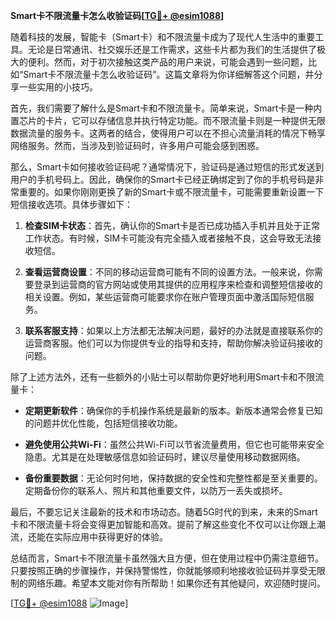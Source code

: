 **Smart卡不限流量卡怎么收验证码[[TG💪+ @esim1088](https://t.me/s/esim1088)]**

随着科技的发展，智能卡（Smart卡）和不限流量卡成为了现代人生活中的重要工具。无论是日常通讯、社交娱乐还是工作需求，这些卡片都为我们的生活提供了极大的便利。然而，对于初次接触这类产品的用户来说，可能会遇到一些问题，比如“Smart卡不限流量卡怎么收验证码”。这篇文章将为你详细解答这个问题，并分享一些实用的小技巧。

首先，我们需要了解什么是Smart卡和不限流量卡。简单来说，Smart卡是一种内置芯片的卡片，它可以存储信息并执行特定功能。而不限流量卡则是一种提供无限数据流量的服务卡。这两者的结合，使得用户可以在不担心流量消耗的情况下畅享网络服务。然而，当涉及到验证码时，许多用户可能会感到困惑。

那么，Smart卡如何接收验证码呢？通常情况下，验证码是通过短信的形式发送到用户的手机号码上。因此，确保你的Smart卡已经正确绑定到了你的手机号码是非常重要的。如果你刚刚更换了新的Smart卡或不限流量卡，可能需要重新设置一下短信接收选项。具体步骤如下：

1. **检查SIM卡状态**：首先，确认你的Smart卡是否已成功插入手机并且处于正常工作状态。有时候，SIM卡可能没有完全插入或者接触不良，这会导致无法接收短信。

2. **查看运营商设置**：不同的移动运营商可能有不同的设置方法。一般来说，你需要登录到运营商的官方网站或使用其提供的应用程序来检查和调整短信接收的相关设置。例如，某些运营商可能要求你在账户管理页面中激活国际短信服务。

3. **联系客服支持**：如果以上方法都无法解决问题，最好的办法就是直接联系你的运营商客服。他们可以为你提供专业的指导和支持，帮助你解决验证码接收的问题。

除了上述方法外，还有一些额外的小贴士可以帮助你更好地利用Smart卡和不限流量卡：

- **定期更新软件**：确保你的手机操作系统是最新的版本。新版本通常会修复已知的问题并优化性能，包括短信接收功能。
  
- **避免使用公共Wi-Fi**：虽然公共Wi-Fi可以节省流量费用，但它也可能带来安全隐患。尤其是在处理敏感信息如验证码时，建议尽量使用移动数据网络。

- **备份重要数据**：无论何时何地，保持数据的安全性和完整性都是至关重要的。定期备份你的联系人、照片和其他重要文件，以防万一丢失或损坏。

最后，不要忘记关注最新的技术和市场动态。随着5G时代的到来，未来的Smart卡和不限流量卡将会变得更加智能和高效。提前了解这些变化不仅可以让你跟上潮流，还能在实际应用中获得更好的体验。

总结而言，Smart卡不限流量卡虽然强大且方便，但在使用过程中仍需注意细节。只要按照正确的步骤操作，并保持警惕性，你就能够顺利地接收验证码并享受无限制的网络乐趣。希望本文能对你有所帮助！如果你还有其他疑问，欢迎随时提问。

[[TG💪+ @esim1088](https://t.me/s/esim1088) ![Image](https://i.postimg.cc/4NQfJmqS/Snipaste-2025-05-13-00-14-12.png)]